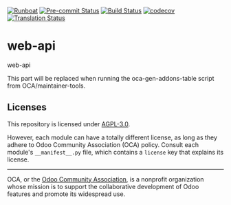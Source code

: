 
[![Runboat](https://img.shields.io/badge/runboat-Try%20me-875A7B.png)](https://runboat.odoo-community.org/builds?repo=OCA/web-api&target_branch=13.0)
[![Pre-commit Status](https://github.com/OCA/web-api/actions/workflows/pre-commit.yml/badge.svg?branch=13.0)](https://github.com/OCA/web-api/actions/workflows/pre-commit.yml?query=branch%3A13.0)
[![Build Status](https://github.com/OCA/web-api/actions/workflows/test.yml/badge.svg?branch=13.0)](https://github.com/OCA/web-api/actions/workflows/test.yml?query=branch%3A13.0)
[![codecov](https://codecov.io/gh/OCA/web-api/branch/13.0/graph/badge.svg)](https://codecov.io/gh/OCA/web-api)
[![Translation Status](https://translation.odoo-community.org/widgets/web-api-13-0/-/svg-badge.svg)](https://translation.odoo-community.org/engage/web-api-13-0/?utm_source=widget)

<!-- /!\ do not modify above this line -->

# web-api

web-api

<!-- /!\ do not modify below this line -->

<!-- prettier-ignore-start -->

[//]: # (addons)

This part will be replaced when running the oca-gen-addons-table script from OCA/maintainer-tools.

[//]: # (end addons)

<!-- prettier-ignore-end -->

## Licenses

This repository is licensed under [AGPL-3.0](LICENSE).

However, each module can have a totally different license, as long as they adhere to Odoo Community Association (OCA)
policy. Consult each module's `__manifest__.py` file, which contains a `license` key
that explains its license.

----
OCA, or the [Odoo Community Association](http://odoo-community.org/), is a nonprofit
organization whose mission is to support the collaborative development of Odoo features
and promote its widespread use.
